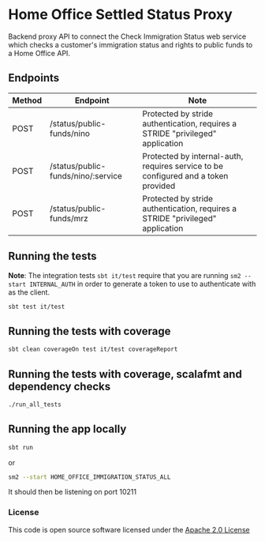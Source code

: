 # Home Office Settled Status Proxy

Backend proxy API to connect the Check Immigration Status web service which checks a customer's immigration status and
rights to public funds to a Home Office API.

## Endpoints

| Method | Endpoint                           | Note                                                                               |
|--------|------------------------------------|------------------------------------------------------------------------------------|
| POST   | /status/public-funds/nino          | Protected by stride authentication, requires a STRIDE "privileged" application     |
| POST   | /status/public-funds/nino/:service | Protected by internal-auth, requires service to be configured and a token provided |
| POST   | /status/public-funds/mrz           | Protected by stride authentication, requires a STRIDE "privileged" application     |

## Running the tests

**Note**: The integration tests `sbt it/test` require that you are running `sm2 --start INTERNAL_AUTH` in order to
generate a token to use to authenticate with as the client.

```bash
sbt test it/test
```

## Running the tests with coverage

```bash
sbt clean coverageOn test it/test coverageReport
```

## Running the tests with coverage, scalafmt and dependency checks

```bash
./run_all_tests
```

## Running the app locally

```bash
sbt run
```

or

```bash
sm2 --start HOME_OFFICE_IMMIGRATION_STATUS_ALL
```

It should then be listening on port 10211

### License

This code is open source software licensed under
the [Apache 2.0 License]("http://www.apache.org/licenses/LICENSE-2.0.html")
